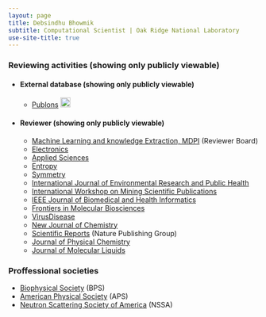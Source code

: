 ```yaml
---
layout: page
title: Debsindhu Bhowmik
subtitle: Computational Scientist | Oak Ridge National Laboratory  
use-site-title: true
---
```


### **Reviewing activities** (showing only publicly viewable)  
* #### **External database** (showing only publicly viewable)             
    - [Publons](https://publons.com/researcher/1194490/debsindhu-bhowmik/) <a href="https://publons.com/researcher/1194490/debsindhu-bhowmik/" target="_blank"><img src="https://upload.wikimedia.org/wikipedia/commons/f/f0/Publons_logo.png" height="20"></a>        

* #### **Reviewer** (showing only publicly viewable)      
    - [Machine Learning and knowledge Extraction, MDPI](https://www.mdpi.com/journal/make/) (Reviewer Board)    
    - [Electronics](https://www.mdpi.com/journal/electronics)  
    - [Applied Sciences](https://www.mdpi.com/journal/applsci)   
    - [Entropy](https://www.mdpi.com/journal/entropy)  
    - [Symmetry](https://www.mdpi.com/journal/symmetry) 
    - [International Journal of Environmental Research and Public Health](https://www.mdpi.com/journal/ijerph)  
    - [International Workshop on Mining Scientific Publications](https://wosp.core.ac.uk/lrec2018/)  
    - [IEEE Journal of Biomedical and Health Informatics](https://ieeexplore.ieee.org/xpl/RecentIssue.jsp?punumber=6221020)  
    - [Frontiers in Molecular Biosciences](https://www.frontiersin.org/journals/molecular-biosciences/)  
    - [VirusDisease](https://www.springer.com/journal/13337)    
    - [New Journal of Chemistry](http://www.rsc.org/journals-books-databases/about-journals/njc/)  
    - [Scientific Reports](https://www.nature.com/srep/) (Nature Publishing Group)  
    - [Journal of Physical Chemistry](https://pubs.acs.org/journal/jpcafh)  
    - [Journal of Molecular Liquids](https://www.journals.elsevier.com/journal-of-molecular-liquids/)    

### **Proffessional societies**
- [Biophysical Society](https://www.biophysics.org/) (BPS)  
- [American Physical Society](https://www.aps.org/) (APS)  
- [Neutron Scattering Society of America](https://neutronscattering.org/) (NSSA)    



